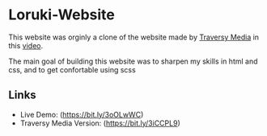 # Loruki-Website

This website was orginly a clone of the website made by [Traversy Media](https://bit.ly/3oHsdyI) in this [video](https://bit.ly/3lgYnyS). 

The main goal of building this website was to sharpen my skills in html and css, and to get confortable using scss

## Links

- Live Demo: (https://bit.ly/3oOLwWC)
- Traversy Media Version: (https://bit.ly/3iCCPL9)
